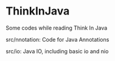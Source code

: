 # ThinkInJava
Some codes while reading Think In Java

src/nnotation: Code for Java Annotations

src/io: Java IO, including basic io and nio 
